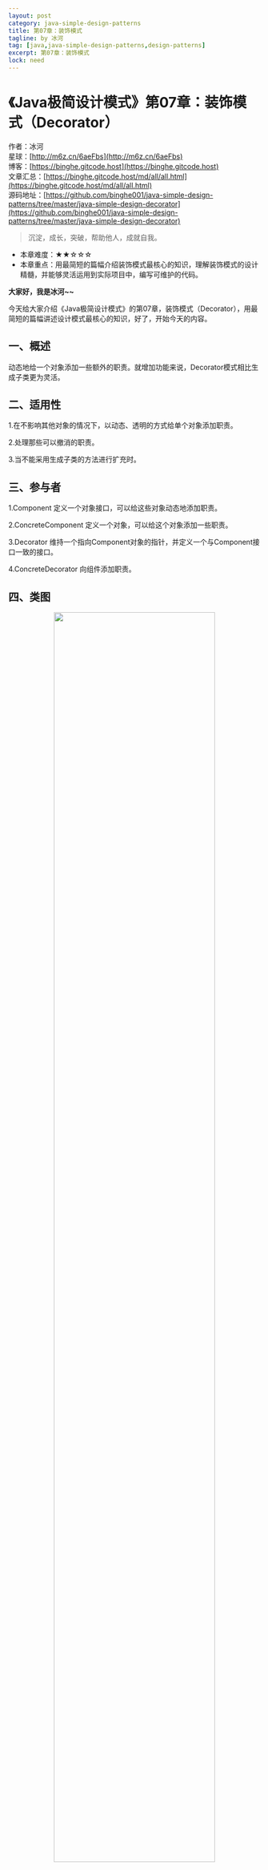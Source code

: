 ```yaml
---
layout: post
category: java-simple-design-patterns
title: 第07章：装饰模式
tagline: by 冰河
tag: [java,java-simple-design-patterns,design-patterns]
excerpt: 第07章：装饰模式
lock: need
---
```


# 《Java极简设计模式》第07章：装饰模式（Decorator）

作者：冰河
<br/>星球：[http://m6z.cn/6aeFbs](http://m6z.cn/6aeFbs)
<br/>博客：[https://binghe.gitcode.host](https://binghe.gitcode.host)
<br/>文章汇总：[https://binghe.gitcode.host/md/all/all.html](https://binghe.gitcode.host/md/all/all.html)
<br/>源码地址：[https://github.com/binghe001/java-simple-design-patterns/tree/master/java-simple-design-decorator](https://github.com/binghe001/java-simple-design-patterns/tree/master/java-simple-design-decorator)

> 沉淀，成长，突破，帮助他人，成就自我。

* 本章难度：★★☆☆☆
* 本章重点：用最简短的篇幅介绍装饰模式最核心的知识，理解装饰模式的设计精髓，并能够灵活运用到实际项目中，编写可维护的代码。

**大家好，我是冰河~~**

今天给大家介绍《Java极简设计模式》的第07章，装饰模式（Decorator），用最简短的篇幅讲述设计模式最核心的知识，好了，开始今天的内容。

##  一、概述

动态地给一个对象添加一些额外的职责。就增加功能来说，Decorator模式相比生成子类更为灵活。

## 二、适用性

1.在不影响其他对象的情况下，以动态、透明的方式给单个对象添加职责。

2.处理那些可以撤消的职责。

3.当不能采用生成子类的方法进行扩充时。

## 三、参与者

1.Component 定义一个对象接口，可以给这些对象动态地添加职责。

2.ConcreteComponent 定义一个对象，可以给这个对象添加一些职责。

3.Decorator 维持一个指向Component对象的指针，并定义一个与Component接口一致的接口。

4.ConcreteDecorator 向组件添加职责。

## 四、类图

<div align="center">
    <img src="https://binghe.gitcode.host/assets/images/core/design/2023-07-15-001.png?raw=true" width="80%">
    <br/>
</div>

## 五、示例

**Component**

```java
/**
 * @author binghe(微信 : hacker_binghe)
 * @version 1.0.0
 * @description Component接口Person
 * @github https://github.com/binghe001
 * @copyright 公众号: 冰河技术
 */
public interface Person {
    void eat();
}
```

**ConcreteComponent**

```java
/**
 * @author binghe(微信 : hacker_binghe)
 * @version 1.0.0
 * @description Person接口的实现类Man
 * @github https://github.com/binghe001
 * @copyright 公众号: 冰河技术
 */
public class Man implements Person{
    @Override
    public void eat() {
        System.out.println("男人在吃");
    }
}
```

**Decorator**

```java
/**
 * @author binghe(微信 : hacker_binghe)
 * @version 1.0.0
 * @description Decorator抽象类实现Person接口
 * @github https://github.com/binghe001
 * @copyright 公众号: 冰河技术
 */
public abstract class Decorator implements Person{

    protected Person person;

    public void setPerson(Person person) {
        this.person = person;
    }

    public void eat() {
        person.eat();
    }
}
```

**ConcreteDecorator**

```java
/**
 * @author binghe(微信 : hacker_binghe)
 * @version 1.0.0
 * @description Decorator的子类
 * @github https://github.com/binghe001
 * @copyright 公众号: 冰河技术
 */
public class ManDecoratorA extends Decorator{
    @Override
    public void eat() {
        super.eat();
        reEat();
        System.out.println("ManDecoratorA类");
    }
    public void reEat() {
        System.out.println("再吃一顿饭");
    }
}
```

```java
/**
 * @author binghe(微信 : hacker_binghe)
 * @version 1.0.0
 * @description Decorator的子类
 * @github https://github.com/binghe001
 * @copyright 公众号: 冰河技术
 */
public class ManDecoratorB extends Decorator{
    @Override
    public void eat() {
        super.eat();
        System.out.println("===============");
        System.out.println("ManDecoratorB类");
    }
}
```

**Test**

```java
/**
 * @author binghe(微信 : hacker_binghe)
 * @version 1.0.0
 * @description 测试类
 * @github https://github.com/binghe001
 * @copyright 公众号: 冰河技术
 */
public class Test {

    public static void main(String[] args) {
        Man man = new Man();
        ManDecoratorA md1 = new ManDecoratorA();
        ManDecoratorB md2 = new ManDecoratorB();

        md1.setPerson(man);
        md2.setPerson(md1);
        md2.eat();
    }
}
```

**Result**

```bash
男人在吃
再吃一顿饭
ManDecoratorA类
===============
ManDecoratorB类
```

**好了，今天就到这儿吧，相信大家对装饰模式有了更清晰的了解，我是冰河，我们下期见~~**

## 星球服务

加入星球，你将获得：

1.项目学习：微服务入门必备的SpringCloud  Alibaba实战项目、手写RPC项目—所有大厂都需要的项目【含上百个经典面试题】、深度解析Spring6核心技术—只要学习Java就必须深度掌握的框架【含数十个经典思考题】、Seckill秒杀系统项目—进大厂必备高并发、高性能和高可用技能。

2.框架源码：手写RPC项目—所有大厂都需要的项目【含上百个经典面试题】、深度解析Spring6核心技术—只要学习Java就必须深度掌握的框架【含数十个经典思考题】。

3.硬核技术：深入理解高并发系列（全册）、深入理解JVM系列（全册）、深入浅出Java设计模式（全册）、MySQL核心知识（全册）。

4.技术小册：深入理解高并发编程（第1版）、深入理解高并发编程（第2版）、从零开始手写RPC框架、SpringCloud  Alibaba实战、冰河的渗透实战笔记、MySQL核心知识手册、Spring IOC核心技术、Nginx核心技术、面经手册等。

5.技术与就业指导：提供相关就业辅导和未来发展指引，冰河从初级程序员不断沉淀，成长，突破，一路成长为互联网资深技术专家，相信我的经历和经验对你有所帮助。

冰河的知识星球是一个简单、干净、纯粹交流技术的星球，不吹水，目前加入享5折优惠，价值远超门票。加入星球的用户，记得添加冰河微信：hacker_binghe，冰河拉你进星球专属VIP交流群。

## 星球重磅福利

跟冰河一起从根本上提升自己的技术能力，架构思维和设计思路，以及突破自身职场瓶颈，冰河特推出重大优惠活动，扫码领券进行星球，**直接立减149元，相当于5折，** 这已经是星球最大优惠力度！

<div align="center">
    <img src="https://binghe.gitcode.host/images/personal/xingqiu_149.png?raw=true" width="80%">
    <br/>
</div>

领券加入星球，跟冰河一起学习《SpringCloud Alibaba实战》、《手撸RPC专栏》和《Spring6核心技术》，更有已经上新的《大规模分布式Seckill秒杀系统》，从零开始介绍原理、设计架构、手撸代码。后续更有硬核中间件项目和业务项目，而这些都是你升职加薪必备的基础技能。

**100多元就能学这么多硬核技术、中间件项目和大厂秒杀系统，如果是我，我会买他个终身会员！**

## 其他方式加入星球

* **链接** ：打开链接 [http://m6z.cn/6aeFbs](http://m6z.cn/6aeFbs) 加入星球。
* **回复** ：在公众号 **冰河技术** 回复 **星球** 领取优惠券加入星球。

**特别提醒：** 苹果用户进圈或续费，请加微信 **hacker_binghe** 扫二维码，或者去公众号 **冰河技术** 回复 **星球** 扫二维码加入星球。

## 星球规划

后续冰河还会在星球更新大规模中间件项目和深度剖析核心技术的专栏，目前已经规划的专栏如下所示。

### 中间件项目

* 《大规模分布式定时调度中间件项目实战（非Demo）》：全程手撸代码。
* 《大规模分布式IM（即时通讯）项目实战（非Demo）》：全程手撸代码。
* 《大规模分布式网关项目实战（非Demo）》：全程手撸代码。
* 《手写Redis》：全程手撸代码。
* 《手写JVM》全程手撸代码。

### 超硬核项目

* 《从零落地秒杀系统项目》：全程手撸代码，在阿里云实现压测（**已上新**）。
* 《大规模电商系统商品详情页项目》：全程手撸代码，在阿里云实现压测。
* 其他待规划的实战项目，小伙伴们也可以提一些自己想学的，想一起手撸的实战项目。。。


既然星球规划了这么多内容，那么肯定就会有小伙伴们提出疑问：这么多内容，能更新完吗？我的回答就是：一个个攻破呗，咱这星球干就干真实中间件项目，剖析硬核技术和项目，不做Demo。初衷就是能够让小伙伴们学到真正的核心技术，不再只是简单的做CRUD开发。所以，每个专栏都会是硬核内容，像《SpringCloud Alibaba实战》、《手撸RPC专栏》和《Spring6核心技术》就是很好的示例。后续的专栏只会比这些更加硬核，杜绝Demo开发。

小伙伴们跟着冰河认真学习，多动手，多思考，多分析，多总结，有问题及时在星球提问，相信在技术层面，都会有所提高。将学到的知识和技术及时运用到实际的工作当中，学以致用。星球中不少小伙伴都成为了公司的核心技术骨干，实现了升职加薪的目标。

## 联系冰河

### 加群交流

本群的宗旨是给大家提供一个良好的技术学习交流平台，所以杜绝一切广告！由于微信群人满 100 之后无法加入，请扫描下方二维码先添加作者 “冰河” 微信(hacker_binghe)，备注：`星球编号`。



<div align="center">
    <img src="https://binghe.gitcode.host/images/personal/hacker_binghe.jpg?raw=true" width="180px">
    <div style="font-size: 18px;">冰河微信</div>
    <br/>
</div>



### 公众号

分享各种编程语言、开发技术、分布式与微服务架构、分布式数据库、分布式事务、云原生、大数据与云计算技术和渗透技术。另外，还会分享各种面试题和面试技巧。内容在 **冰河技术** 微信公众号首发，强烈建议大家关注。

<div align="center">
    <img src="https://binghe.gitcode.host/images/personal/ice_wechat.jpg?raw=true" width="180px">
    <div style="font-size: 18px;">公众号：冰河技术</div>
    <br/>
</div>


### 视频号

定期分享各种编程语言、开发技术、分布式与微服务架构、分布式数据库、分布式事务、云原生、大数据与云计算技术和渗透技术。另外，还会分享各种面试题和面试技巧。

<div align="center">
    <img src="https://binghe.gitcode.host/images/personal/ice_video.png?raw=true" width="180px">
    <div style="font-size: 18px;">视频号：冰河技术</div>
    <br/>
</div>



### 星球

加入星球 **[冰河技术](http://m6z.cn/6aeFbs)**，可以获得本站点所有学习内容的指导与帮助。如果你遇到不能独立解决的问题，也可以添加冰河的微信：**hacker_binghe**， 我们一起沟通交流。另外，在星球中不只能学到实用的硬核技术，还能学习**实战项目**！

关注 [冰河技术](https://img-blog.csdnimg.cn/20210426115714643.jpg?raw=true)公众号，回复 `星球` 可以获取入场优惠券。

<div align="center">
    <img src="https://binghe.gitcode.host/images/personal/xingqiu.png?raw=true" width="180px">
    <div style="font-size: 18px;">知识星球：冰河技术</div>
    <br/>
</div>